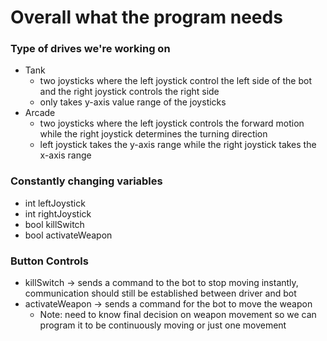 # Overall what the program needs
### Type of drives we're working on
- Tank
  - two joysticks where the left joystick control the left side of the bot and the right joystick controls the right side
  - only takes y-axis value range of the joysticks 
- Arcade
  - two joysticks where the left joystick controls the forward motion while the right joystick determines the turning direction
  - left joystick takes the y-axis range while the right joystick takes the x-axis range 
### Constantly changing variables
- int leftJoystick
- int rightJoystick
- bool killSwitch
- bool activateWeapon
### Button Controls
- killSwitch -> sends a command to the bot to stop moving instantly, communication should still be established between driver and bot
- activateWeapon -> sends a command for the bot to move the weapon
  -  Note: need to know final decision on weapon movement so we can program it to be continuously moving or just one movement
